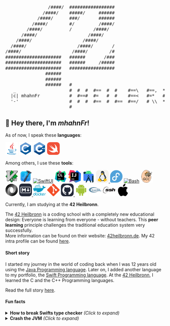 <pre style="line-height:125%">
                /####/  #################                                      
              /####/    #####/     ######                                      
            /####/      ###/       ######                                      
          /####/        #/         /####/                                      
        /####/          /        /####/                                        
      /####/                   /####/                                          
    /####/                   /####/                                            
  /####/                   /####/       /                                      
/####/                   /####/        /#                                      
#####################   ######       /###                                      
#####################   ######     /#####                                      
#####################   #################                                      
               ######                                                          
               ######                                                          
               ######   #                                                      
   _                    #  #  #  #==  #  #    #==\   #==,  *==*  #\\  #  #\\  #
  |c| mhahnFr           #  #==#  #=   #  #    #==<   #=*   #  #  # \\ #  # \\ #
  '-'                   #  #  #  #==  #  #==  #==/   # \\  *==*  #  \\#  #  \\#
                        #                                                      
</pre>

## 👋 Hey there, I'm *mhahnFr*!
As of now, I speak these **languages**:
<p align="left">
    <a href="https://en.wikipedia.org/wiki/Java_(programming_language)" target="_blank" title="Java">  <img src="https://raw.githubusercontent.com/devicons/devicon/master/icons/java/java-original.svg"           alt="Java Programming language"  width="40" height="40"/></a>
    <a href="https://en.wikipedia.org/wiki/C_(programming_language)"    target="_blank" title="C">     <img src="https://raw.githubusercontent.com/devicons/devicon/master/icons/c/c-original.svg"                 alt="C Programming language"     width="40" height="40"/></a>
    <a href="https://en.wikipedia.org/wiki/C%2B%2B"                     target="_blank" title="C++">   <img src="https://raw.githubusercontent.com/devicons/devicon/master/icons/cplusplus/cplusplus-original.svg" alt="C++ Programming language"   width="40" height="40"/></a>
    <a href="https://www.swift.org/about"                               target="_blank" title="Swift"> <img src="https://raw.githubusercontent.com/tandpfun/skill-icons/main/icons/Swift.svg"                      alt="Swift Programming language" width="40" height="40"/></a>
</p>

Among others, I use these **tools**:
<p align="left">
    <a href="https://en.wikipedia.org/wiki/Vim_(text_editor)" target="_blank" title="Vim">            <img src="https://github.com/devicons/devicon/raw/master/icons/vim/vim-original.svg"                                          alt="Vim"             width="40" height="40"/></a>
    <a href="https://developer.apple.com/xcode/"              target="_blank" title="Xcode">          <img src="https://github.com/devicons/devicon/raw/master/icons/xcode/xcode-original.svg"                                      alt="Xcode"           width="40" height="40"/></a>
    <a href="https://developer.apple.com/xcode/swiftui/"      target="_blank" title="SwiftUI">        <img src="https://developer.apple.com/assets/elements/icons/swiftui/swiftui-96x96_2x.png"                                     alt="SwiftUI"         width="40" height="40"/></a>
    <a href="https://www.jetbrains.com/clion/"                target="_blank" title="CLion">          <img src="https://github.com/devicons/devicon/raw/develop/icons/clion/clion-original.svg"                                     alt="CLion"           width="40" height="40"/></a>
    <a href="https://www.jetbrains.com/idea/"                 target="_blank" title="IntelliJ">       <img src="https://github.com/devicons/devicon/raw/develop/icons/intellij/intellij-original.svg"                               alt="IntelliJ"        width="40" height="40"/></a>
    <a href="https://developer.android.com/studio"            target="_blank" title="Android Studio"> <img src="https://github.com/devicons/devicon/raw/master/icons/androidstudio/androidstudio-original.svg"                      alt="Android Studio"  width="40" height="40"/></a>
    <a href="https://en.wikipedia.org/wiki/Linux"             target="_blank" title="Linux">
        <picture>
            <source srcset="https://github.com/tandpfun/skill-icons/raw/main/icons/Linux-Light.svg" media="(prefers-color-scheme: light), (prefers-color-scheme: no-preference)" />
            <source srcset="https://github.com/tandpfun/skill-icons/raw/main/icons/Linux-Dark.svg"  media="(prefers-color-scheme: dark)" />
            <img src="https://github.com/tandpfun/skill-icons/raw/main/icons/Linux-Light.svg" alt="Linux" width="40" height="40" />
        </picture>
    </a>
    <a href="https://getfedora.org"                           target="_blank" title="Fedora">         <img src="https://github.com/devicons/devicon/raw/master/icons/fedora/fedora-plain.svg"                                       alt="Fedora"          width="40" height="40"/></a>
    <a href="https://www.gnu.org/software/bash/"              target="_blank" title="Bash">           <img src="https://raw.githubusercontent.com/yurijserrano/Github-Profile-Readme-Logos/master/programming%20languages/bash.svg" alt="Bash"            width="40" height="40"/></a>
    <a href="https://gcc.gnu.org/"                            target="_blank" title="GCC">            <img src="https://raw.githubusercontent.com/devicons/devicon/master/icons/gcc/gcc-original.svg"                               alt="GCC"             width="40" height="40"/></a>
    <a href="https://www.json.org/json-en.html"               target="_blank" title="JSON">           <img src="https://github.com/devicons/devicon/raw/develop/icons/json/json-original.svg"                                       alt="JSON"            width="40" height="40"/></a>
    <a href="https://en.wikipedia.org/wiki/Markdown"          target="_blank" title="Markdown">
        <picture>
            <source srcset="https://github.com/tandpfun/skill-icons/raw/main/icons/Markdown-Dark.svg"  media="(prefers-color-scheme: dark" />
            <source srcset="https://github.com/tandpfun/skill-icons/raw/main/icons/Markdown-Light.svg" media="(prefers-color-scheme: light), (prefers-color-scheme: no-preference)" />
            <img src="https://github.com/tandpfun/skill-icons/raw/main/icons/Markdown-Dark.svg" alt="Markdown" width="40" height="40" />
        </picture>
    </a>
    <a href="https://www.docker.com"                          target="_blank" title="Docker">         <img src="https://github.com/devicons/devicon/raw/master/icons/docker/docker-plain-wordmark.svg"                              alt="Docker"          width="40" height="40"/></a>
    <a href="https://git-scm.com"                             target="_blank" title="Git">            <img src="https://github.com/devicons/devicon/raw/master/icons/git/git-plain.svg"                                             alt="Git"             width="40" height="40"/></a>
    <a href="https://www.github.com"                          target="_blank" title="GitHub"> 
        <picture>
            <source srcset="https://github.com/tandpfun/skill-icons/raw/main/icons/Github-Dark.svg" media="(prefers-color-scheme: dark)" />
            <source srcset="https://github.com/tandpfun/skill-icons/raw/main/icons/Github-Light.svg" media="(prefers-color-scheme: light), (prefers-color-scheme: no-preference)" />
            <img src="https://github.com/tandpfun/skill-icons/raw/main/icons/Github-Dark.svg" alt="GitHub" width="40" height="40"/>
        </picture>
    </a>
    <a href="https://developer.android.com"                   target="_blank" title="Android">        <img src="https://github.com/devicons/devicon/raw/master/icons/android/android-plain.svg"                                     alt="Android"         width="40" height="40"/></a>
    <a href="https://en.wikipedia.org/wiki/OpenGL"            target="_blank" title="OpenGL">         <img src="https://github.com/devicons/devicon/raw/master/icons/opengl/opengl-original.svg"                                    alt="OpenGL"          width="40" height="40"/></a>
    <a href="https://en.wikipedia.org/wiki/Secure_Shell"      target="_blank" title="SSH">            <img src="https://github.com/devicons/devicon/raw/master/icons/ssh/ssh-original-wordmark.svg"                                 alt="SSH"             width="40" height="40"/></a>
    <a href="https://developer.apple.com"                     target="_blank" title="Apple">          <img src="https://github.com/devicons/devicon/raw/master/icons/apple/apple-original.svg"                                      alt="Apple's systems" width="40" height="40"/></a>
</p>

Currently, I am studying at the **42 Heilbronn**.

The [42 Heilbronn] is a coding school with a completely new educational design:
Everyone is learning from everyone - without teachers. This **peer learning** principle
challenges the traditional education system very successfully.  
More information can be found on their
website: [42heilbronn.de](https://www.42heilbronn.de/learncoderepeat).
My 42 intra profile can be found [here](https://profile.intra.42.fr/users/mhahn).

#### Short story
I started my journey in the world of coding back when I was 12 years old using the [Java Programming language]. Later on,
I added another language to my portfolio, the [Swift Programming language]. At the [42 Heilbronn], I learned the
C and the C++ Programming languages.

Read the full story [here](https://www.github.com/mhahnFr/mhahnFr/blob/main/story.md).

#### Fun facts
<details><summary><b>How to break Swifts type checker</b> <i>(Click to expand)</i></summary>

```Swift
let data: [UInt8] = [ 128, 128, 128, 128 ]

let i: Int = data[0] & 0xff << 24
           | data[1] & 0xff << 16
           | data[2] & 0xff <<  8
           | data[3] & 0xff <<  0
```
<details><summary><b>Correct solution</b> <i>(Click to expand)</i></summary>

```Swift
let i: Int = Int(data[0]) & 0xff << 24
           | Int(data[1]) & 0xff << 16
           | Int(data[2]) & 0xff <<  8
           | Int(data[3]) & 0xff <<  0
```
</details>
Discovered while writing <a href="https://github.com/mhahnFr/SecretPathway_macOS/blob/main/src/helper/Int2Data.swift#L36">this</a> piece of code.
</details>

<details><summary><b>Crash the JVM</b> <i>(Click to expand)</i></summary>

```Java
import java.lang.reflect.Field;
import sun.misc.Unsafe;

class Breaker {
    private final Unsafe unsafe;
    
    public Breaker() throws Exception {
        final var field = Unsafe.class.getDeclaredField("theUnsafe");
        field.setAccessible(true);
        
        unsafe = (Unsafe) field.get(null);
        
        segfault();
        freeError();
    }
    
    private void freeError() { unsafe.freeMemory(Integer.MAX_VALUE); }
    
    private void segfault() { unsafe.putByte(Integer.MAX_VALUE, (byte) 0); }
    
    public static void main(String[] args) throws Exception { new Breaker(); }
}
```

</details>

[Swift Programming language]: https://www.github.com/apple/swift
[42 Heilbronn]: https://www.42heilbronn.de/learncoderepeat
[Java Programming language]: https://www.github.com/openjdk

